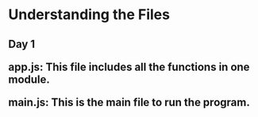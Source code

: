 <!DOCTYPE html>
<html lang="en">
<head>
</head>
<body>

<h1>
  Understanding the Files
</h1>

<h2>
  Day 1 
<p>
  <strong>app.js: </strong> This file includes all the functions in one module.
</p>

<p>
  <strong>main.js: </strong> This is the main file to run the program.
</p>

</body>
</html>
